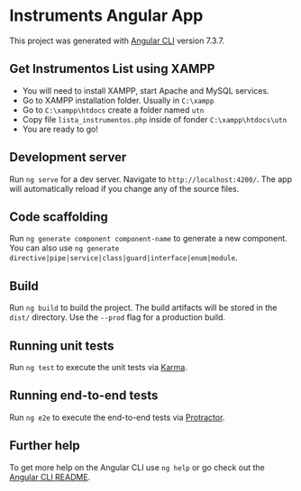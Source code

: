 # Instruments Angular App

This project was generated with [Angular CLI](https://github.com/angular/angular-cli) version 7.3.7.

## Get Instrumentos List using XAMPP

- You will need to install XAMPP, start Apache and MySQL services.
- Go to XAMPP installation folder. Usually in `C:\xampp`
- Go to `C:\xampp\htdocs` create a folder named `utn`
- Copy file `lista_instrumentos.php` inside of fonder `C:\xampp\htdocs\utn`
- You are ready to go!

## Development server

Run `ng serve` for a dev server. Navigate to `http://localhost:4200/`. The app will automatically reload if you change any of the source files.

## Code scaffolding

Run `ng generate component component-name` to generate a new component. You can also use `ng generate directive|pipe|service|class|guard|interface|enum|module`.

## Build

Run `ng build` to build the project. The build artifacts will be stored in the `dist/` directory. Use the `--prod` flag for a production build.

## Running unit tests

Run `ng test` to execute the unit tests via [Karma](https://karma-runner.github.io).

## Running end-to-end tests

Run `ng e2e` to execute the end-to-end tests via [Protractor](http://www.protractortest.org/).

## Further help

To get more help on the Angular CLI use `ng help` or go check out the [Angular CLI README](https://github.com/angular/angular-cli/blob/master/README.md).

